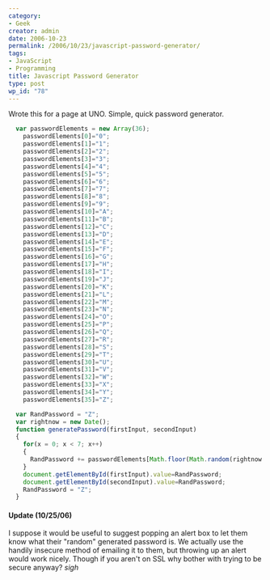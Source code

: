 ```yaml
---
category:
- Geek
creator: admin
date: 2006-10-23
permalink: /2006/10/23/javascript-password-generator/
tags:
- JavaScript
- Programming
title: Javascript Password Generator
type: post
wp_id: "78"
---
```


Wrote this for a page at UNO.  Simple, quick password generator.

```javascript
  var passwordElements = new Array(36);
    passwordElements[0]="0";
    passwordElements[1]="1";
    passwordElements[2]="2";
    passwordElements[3]="3";
    passwordElements[4]="4";
    passwordElements[5]="5";
    passwordElements[6]="6";
    passwordElements[7]="7";
    passwordElements[8]="8";
    passwordElements[9]="9";
    passwordElements[10]="A";
    passwordElements[11]="B";
    passwordElements[12]="C";
    passwordElements[13]="D";
    passwordElements[14]="E";
    passwordElements[15]="F";
    passwordElements[16]="G";
    passwordElements[17]="H";
    passwordElements[18]="I";
    passwordElements[19]="J";
    passwordElements[20]="K";
    passwordElements[21]="L";
    passwordElements[22]="M";
    passwordElements[23]="N";
    passwordElements[24]="O";
    passwordElements[25]="P";
    passwordElements[26]="Q";
    passwordElements[27]="R";
    passwordElements[28]="S";
    passwordElements[29]="T";
    passwordElements[30]="U";
    passwordElements[31]="V";
    passwordElements[32]="W";
    passwordElements[33]="X";
    passwordElements[34]="Y";
    passwordElements[35]="Z";

  var RandPassword = "Z";
  var rightnow = new Date();
  function generatePassword(firstInput, secondInput)
  {
    for(x = 0; x < 7; x++)
    {
      RandPassword += passwordElements[Math.floor(Math.random(rightnow.getSeconds())*36)];
    }
    document.getElementById(firstInput).value=RandPassword;
    document.getElementById(secondInput).value=RandPassword;
    RandPassword = "Z";
  }
```

#### Update (10/25/06)

I suppose it would be useful to suggest popping an alert box to let them know what their "random" generated password is.  We actually use the handily insecure method of emailing it to them, but throwing up an alert would work nicely.  Though if you aren't on SSL why bother with trying to be secure anyway? *sigh*
